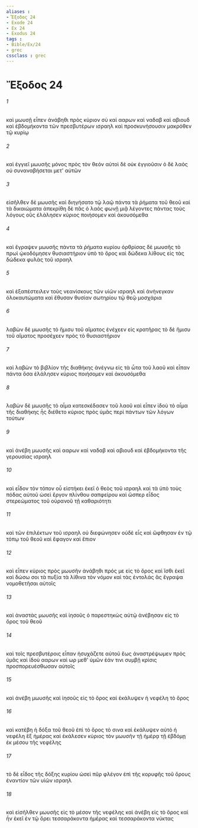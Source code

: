 ```yaml
---
aliases : 
- Ἔξοδος 24
- Exode 24
- Ex 24
- Exodus 24
tags : 
- Bible/Ex/24
- grec
cssclass : grec
---
```


# Ἔξοδος 24

###### 1
καὶ μωυσῇ εἶπεν ἀνάβηθι πρὸς κύριον σὺ καὶ ααρων καὶ ναδαβ καὶ αβιουδ καὶ ἑβδομήκοντα τῶν πρεσβυτέρων ισραηλ καὶ προσκυνήσουσιν μακρόθεν τῷ κυρίῳ
###### 2
καὶ ἐγγιεῖ μωυσῆς μόνος πρὸς τὸν θεόν αὐτοὶ δὲ οὐκ ἐγγιοῦσιν ὁ δὲ λαὸς οὐ συναναβήσεται μετ' αὐτῶν
###### 3
εἰσῆλθεν δὲ μωυσῆς καὶ διηγήσατο τῷ λαῷ πάντα τὰ ῥήματα τοῦ θεοῦ καὶ τὰ δικαιώματα ἀπεκρίθη δὲ πᾶς ὁ λαὸς φωνῇ μιᾷ λέγοντες πάντας τοὺς λόγους οὓς ἐλάλησεν κύριος ποιήσομεν καὶ ἀκουσόμεθα
###### 4
καὶ ἔγραψεν μωυσῆς πάντα τὰ ῥήματα κυρίου ὀρθρίσας δὲ μωυσῆς τὸ πρωὶ ᾠκοδόμησεν θυσιαστήριον ὑπὸ τὸ ὄρος καὶ δώδεκα λίθους εἰς τὰς δώδεκα φυλὰς τοῦ ισραηλ
###### 5
καὶ ἐξαπέστειλεν τοὺς νεανίσκους τῶν υἱῶν ισραηλ καὶ ἀνήνεγκαν ὁλοκαυτώματα καὶ ἔθυσαν θυσίαν σωτηρίου τῷ θεῷ μοσχάρια
###### 6
λαβὼν δὲ μωυσῆς τὸ ἥμισυ τοῦ αἵματος ἐνέχεεν εἰς κρατῆρας τὸ δὲ ἥμισυ τοῦ αἵματος προσέχεεν πρὸς τὸ θυσιαστήριον
###### 7
καὶ λαβὼν τὸ βιβλίον τῆς διαθήκης ἀνέγνω εἰς τὰ ὦτα τοῦ λαοῦ καὶ εἶπαν πάντα ὅσα ἐλάλησεν κύριος ποιήσομεν καὶ ἀκουσόμεθα
###### 8
λαβὼν δὲ μωυσῆς τὸ αἷμα κατεσκέδασεν τοῦ λαοῦ καὶ εἶπεν ἰδοὺ τὸ αἷμα τῆς διαθήκης ἧς διέθετο κύριος πρὸς ὑμᾶς περὶ πάντων τῶν λόγων τούτων
###### 9
καὶ ἀνέβη μωυσῆς καὶ ααρων καὶ ναδαβ καὶ αβιουδ καὶ ἑβδομήκοντα τῆς γερουσίας ισραηλ
###### 10
καὶ εἶδον τὸν τόπον οὗ εἱστήκει ἐκεῖ ὁ θεὸς τοῦ ισραηλ καὶ τὰ ὑπὸ τοὺς πόδας αὐτοῦ ὡσεὶ ἔργον πλίνθου σαπφείρου καὶ ὥσπερ εἶδος στερεώματος τοῦ οὐρανοῦ τῇ καθαριότητι
###### 11
καὶ τῶν ἐπιλέκτων τοῦ ισραηλ οὐ διεφώνησεν οὐδὲ εἷς καὶ ὤφθησαν ἐν τῷ τόπῳ τοῦ θεοῦ καὶ ἔφαγον καὶ ἔπιον
###### 12
καὶ εἶπεν κύριος πρὸς μωυσῆν ἀνάβηθι πρός με εἰς τὸ ὄρος καὶ ἴσθι ἐκεῖ καὶ δώσω σοι τὰ πυξία τὰ λίθινα τὸν νόμον καὶ τὰς ἐντολάς ἃς ἔγραψα νομοθετῆσαι αὐτοῖς
###### 13
καὶ ἀναστὰς μωυσῆς καὶ ἰησοῦς ὁ παρεστηκὼς αὐτῷ ἀνέβησαν εἰς τὸ ὄρος τοῦ θεοῦ
###### 14
καὶ τοῖς πρεσβυτέροις εἶπαν ἡσυχάζετε αὐτοῦ ἕως ἀναστρέψωμεν πρὸς ὑμᾶς καὶ ἰδοὺ ααρων καὶ ωρ μεθ' ὑμῶν ἐάν τινι συμβῇ κρίσις προσπορευέσθωσαν αὐτοῖς
###### 15
καὶ ἀνέβη μωυσῆς καὶ ἰησοῦς εἰς τὸ ὄρος καὶ ἐκάλυψεν ἡ νεφέλη τὸ ὄρος
###### 16
καὶ κατέβη ἡ δόξα τοῦ θεοῦ ἐπὶ τὸ ὄρος τὸ σινα καὶ ἐκάλυψεν αὐτὸ ἡ νεφέλη ἓξ ἡμέρας καὶ ἐκάλεσεν κύριος τὸν μωυσῆν τῇ ἡμέρᾳ τῇ ἑβδόμῃ ἐκ μέσου τῆς νεφέλης
###### 17
τὸ δὲ εἶδος τῆς δόξης κυρίου ὡσεὶ πῦρ φλέγον ἐπὶ τῆς κορυφῆς τοῦ ὄρους ἐναντίον τῶν υἱῶν ισραηλ
###### 18
καὶ εἰσῆλθεν μωυσῆς εἰς τὸ μέσον τῆς νεφέλης καὶ ἀνέβη εἰς τὸ ὄρος καὶ ἦν ἐκεῖ ἐν τῷ ὄρει τεσσαράκοντα ἡμέρας καὶ τεσσαράκοντα νύκτας
